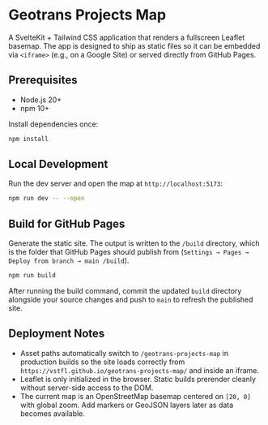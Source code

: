 # Geotrans Projects Map

A SvelteKit + Tailwind CSS application that renders a fullscreen Leaflet basemap. The app is designed to ship as static files so it can be embedded via `<iframe>` (e.g., on a Google Site) or served directly from GitHub Pages.

## Prerequisites
- Node.js 20+
- npm 10+

Install dependencies once:

```sh
npm install
```

## Local Development
Run the dev server and open the map at `http://localhost:5173`:

```sh
npm run dev -- --open
```

## Build for GitHub Pages
Generate the static site. The output is written to the `/build` directory, which is the folder that GitHub Pages should publish from (`Settings → Pages → Deploy from branch → main /build`).

```sh
npm run build
```

After running the build command, commit the updated `build` directory alongside your source changes and push to `main` to refresh the published site.

## Deployment Notes
- Asset paths automatically switch to `/geotrans-projects-map` in production builds so the site loads correctly from `https://vstfl.github.io/geotrans-projects-map/` and inside an iframe.
- Leaflet is only initialized in the browser. Static builds prerender cleanly without server-side access to the DOM.
- The current map is an OpenStreetMap basemap centered on `[20, 0]` with global zoom. Add markers or GeoJSON layers later as data becomes available.
